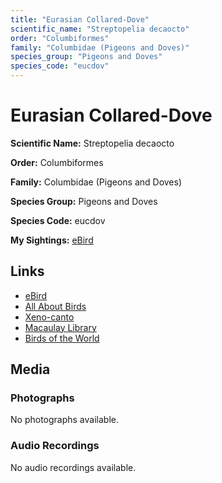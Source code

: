```yaml
---
title: "Eurasian Collared-Dove"
scientific_name: "Streptopelia decaocto"
order: "Columbiformes"
family: "Columbidae (Pigeons and Doves)"
species_group: "Pigeons and Doves"
species_code: "eucdov"
---
```


# Eurasian Collared-Dove

**Scientific Name:** Streptopelia decaocto

**Order:** Columbiformes

**Family:** Columbidae (Pigeons and Doves)

**Species Group:** Pigeons and Doves

**Species Code:** eucdov

**My Sightings:** [eBird](https://ebird.org/lifelist?r=world&time=life&spp=eucdov)

## Links
* [eBird](https://ebird.org/species/eucdov) 
* [All About Birds](https://www.allaboutbirds.org/guide/eucdov) 
* [Xeno-canto](https://www.xeno-canto.org/species/eucdov) 
* [Macaulay Library](https://search.macaulaylibrary.org/catalog?taxonCode=eucdov&sort=rating_rank_desc)
* [Birds of the World](https://birdsoftheworld.org/bow/species/eucdov)

## Media
### Photographs
No photographs available.

### Audio Recordings
No audio recordings available.
